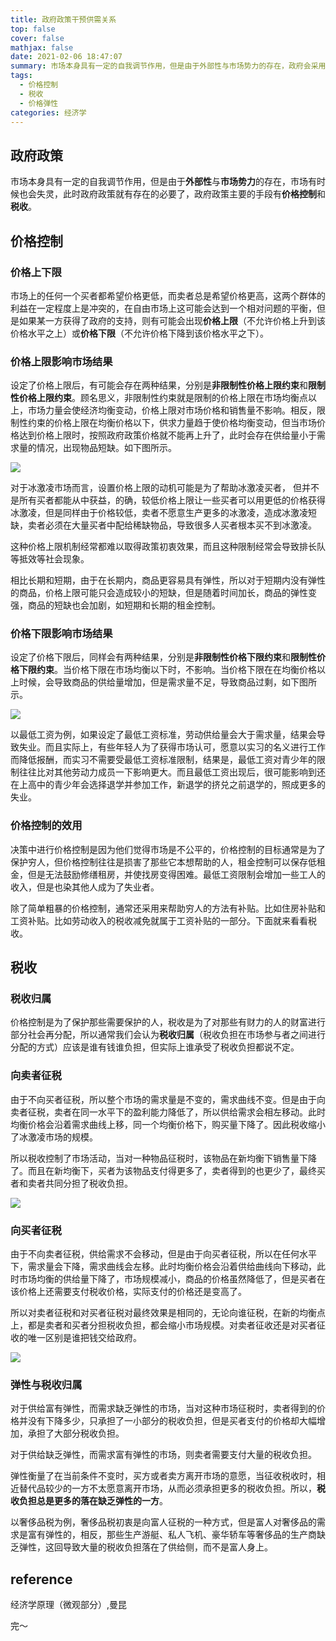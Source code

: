 ```yaml
---
title: 政府政策干预供需关系
top: false
cover: false
mathjax: false
date: 2021-02-06 18:47:07
summary: 市场本身具有一定的自我调节作用，但是由于外部性与市场势力的存在，政府会采用价格控制和税收来干预市场均衡。
tags:
  - 价格控制
  - 税收
  - 价格弹性
categories: 经济学
---
```


## 政府政策

市场本身具有一定的自我调节作用，但是由于**外部性**与**市场势力**的存在，市场有时候也会失灵，此时政府政策就有存在的必要了，政府政策主要的手段有**价格控制**和**税收**。

## 价格控制

### 价格上下限

市场上的任何一个买者都希望价格更低，而卖者总是希望价格更高，这两个群体的利益在一定程度上是冲突的，在自由市场上这可能会达到一个相对问题的平衡，但是如果某一方获得了政府的支持，则有可能会出现**价格上限**（不允许价格上升到该价格水平之上）或**价格下限**（不允许价格下降到该价格水平之下）。

### 价格上限影响市场结果

设定了价格上限后，有可能会存在两种结果，分别是**非限制性价格上限约束**和**限制性价格上限约束**。顾名思义，非限制性约束就是限制的价格上限在市场均衡点以上，市场力量会使经济均衡变动，价格上限对市场价格和销售量不影响。相反，限制性约束的价格上限在均衡价格以下，供求力量趋于使价格均衡变动，但当市场价格达到价格上限时，按照政府政策价格就不能再上升了，此时会存在供给量小于需求量的情况，出现物品短缺。如下图所示。

![](price_top_limit.png)

对于冰激凌市场而言，设置价格上限的动机可能是为了帮助冰激凌买者， 但并不是所有买者都能从中获益，的确，较低价格上限让一些买者可以用更低的价格获得冰激凌，但是同样由于价格较低，卖者不愿意生产更多的冰激凌，造成冰激凌短缺，卖者必须在大量买者中配给稀缺物品，导致很多人买者根本买不到冰激凌。

这种价格上限机制经常都难以取得政策初衷效果，而且这种限制经常会导致排长队等抵效等社会现象。

相比长期和短期，由于在长期内，商品更容易具有弹性，所以对于短期内没有弹性的商品，价格上限可能只会造成较小的短缺，但是随着时间加长，商品的弹性变强，商品的短缺也会加剧，如短期和长期的租金控制。

### 价格下限影响市场结果

设定了价格下限后，同样会有两种结果，分别是**非限制性价格下限约束**和**限制性价格下限约束**。当价格下限在市场均衡以下时，不影响。当价格下限在在均衡价格以上时候，会导致商品的供给量增加，但是需求量不足，导致商品过剩，如下图所示。

![](price_lower_limit.png)

以最低工资为例，如果设定了最低工资标准，劳动供给量会大于需求量，结果会导致失业。而且实际上，有些年轻人为了获得市场认可，愿意以实习的名义进行工作而降低报酬，而实习不需要受最低工资标准限制，结果是，最低工资对青少年的限制往往比对其他劳动力成员一下影响更大。而且最低工资出现后，很可能影响到还在上高中的青少年会选择退学并参加工作，新退学的挤兑之前退学的，照成更多的失业。

### 价格控制的效用

决策中进行价格控制是因为他们觉得市场是不公平的，价格控制的目标通常是为了保护穷人，但价格控制往往是损害了那些它本想帮助的人，租金控制可以保存低租金，但是无法鼓励修缮租房，并使找房变得困难。最低工资限制会增加一些工人的收入，但是也染其他人成为了失业者。

除了简单粗暴的价格控制，通常还采用来帮助穷人的方法有补贴。比如住房补贴和工资补贴。比如劳动收入的税收减免就属于工资补贴的一部分。下面就来看看税收。

## 税收

### 税收归属

价格控制是为了保护那些需要保护的人，税收是为了对那些有财力的人的财富进行部分社会再分配，所以通常我们会认为**税收归属**（税收负担在市场参与者之间进行分配的方式）应该是谁有钱谁负担，但实际上谁承受了税收负担都说不定。

### 向卖者征税

由于不向买者征税，所以整个市场的需求量是不变的，需求曲线不变。但是由于向卖者征税，卖者在同一水平下的盈利能力降低了，所以供给需求会相左移动。此时均衡价格会沿着需求曲线上移，同一个均衡价格下，购买量下降了。因此税收缩小了冰激凌市场的规模。

所以税收控制了市场活动，当对一种物品征税时，该物品在新均衡下销售量下降了。而且在新均衡下，买者为该物品支付得更多了，卖者得到的也更少了，最终买者和卖者共同分担了税收负担。

![](sale_tax_revenue.png)

### 向买者征税

由于不向卖者征税，供给需求不会移动，但是由于向买者征税，所以在任何水平下，需求量会下降，需求曲线会左移。此时均衡价格会沿着供给曲线向下移动，此时市场均衡的供给量下降了，市场规模减小，商品的价格虽然降低了，但是买者在该价格上还需要支付税收价格，实际支付的价格还是变高了。

所以对卖者征税和对买者征税对最终效果是相同的，无论向谁征税，在新的均衡点上，都是卖者和买者分担税收负担，都会缩小市场规模。对卖者征收还是对买者征收的唯一区别是谁把钱交给政府。

![](buy_tax_revenue.png)

### 弹性与税收归属

对于供给富有弹性，而需求缺乏弹性的市场，当对这种市场征税时，卖者得到的价格并没有下降多少，只承担了一小部分的税收负担，但是买者支付的价格却大幅增加，承担了大部分税收负担。

对于供给缺乏弹性，而需求富有弹性的市场，则卖者需要支付大量的税收负担。

弹性衡量了在当前条件不变时，买方或者卖方离开市场的意愿，当征收税收时，相近替代品较少的一方不太愿意离开市场，从而必须承担更多的税收负担。所以，**税收负担总是更多的落在缺乏弹性的一方**。

以奢侈品税为例，奢侈品税初衷是向富人征税的一种方式，但是富人对奢侈品的需求是富有弹性的，相反，那些生产游艇、私人飞机、豪华轿车等奢侈品的生产商缺乏弹性，这回导致大量的税收负担落在了供给侧，而不是富人身上。

## reference 

经济学原理（微观部分）,曼昆

完～

